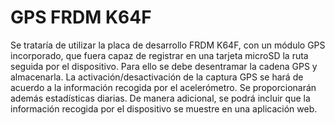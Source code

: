 # GPS FRDM K64F
Se trataría de utilizar la placa de desarrollo FRDM K64F, con un módulo GPS incorporado, que fuera capaz de registrar en una tarjeta microSD la ruta seguida por el dispositivo. Para ello se debe desentramar la cadena GPS y almacenarla. La activación/desactivación de la captura GPS se hará de acuerdo a la información recogida por el acelerómetro. Se proporcionarán además estadísticas diarias. De manera adicional, se podrá incluir que la información recogida por el dispositivo se muestre en una aplicación web.
